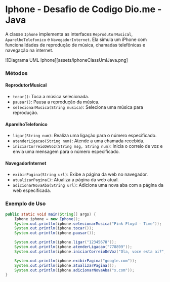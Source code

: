 # Iphone - Desafio de Codigo Dio.me - Java

A classe `Iphone` implementa as interfaces `ReprodutorMusical`, `AparelhoTelefonico` e `NavegadorInternet`. Ela simula um iPhone com funcionalidades de reprodução de música, chamadas telefônicas e navegação na internet.

![Diagrama UML Iphone][assets/iphoneClassUmlJava.png]
### Métodos

#### ReprodutorMusical

- `tocar()`: Toca a música selecionada.
- `pausar()`: Pausa a reprodução da música.
- `selecionarMusica(String musica)`: Seleciona uma música para reprodução.

#### AparelhoTelefonico

- `ligar(String num)`: Realiza uma ligação para o número especificado.
- `atenderLigacao(String num)`: Atende a uma chamada recebida.
- `iniciarCorreioDeVoz(String msg, String num)`: Inicia o correio de voz e envia uma mensagem para o número especificado.

#### NavegadorInternet

- `exibirPagina(String url)`: Exibe a página da web no navegador.
- `atualizarPagina()`: Atualiza a página da web atual.
- `adicionarNovaAba(String url)`: Adiciona uma nova aba com a página da web especificada.

### Exemplo de Uso

```java
public static void main(String[] args) {
    Iphone iphone = new Iphone();
    System.out.println(iphone.selecionarMusica("Pink Floyd - Time"));
    System.out.println(iphone.tocar());
    System.out.println(iphone.pausar());

    System.out.println(iphone.ligar("12345678"));
    System.out.println(iphone.atenderLigacao("778899"));
    System.out.println(iphone.iniciarCorreioDeVoz("Ola, voce esta ai?","998877"));

    System.out.println(iphone.exibirPagina("google.com"));
    System.out.println(iphone.atualizarPagina());
    System.out.println(iphone.adicionarNovaAba("x.com"));
}

